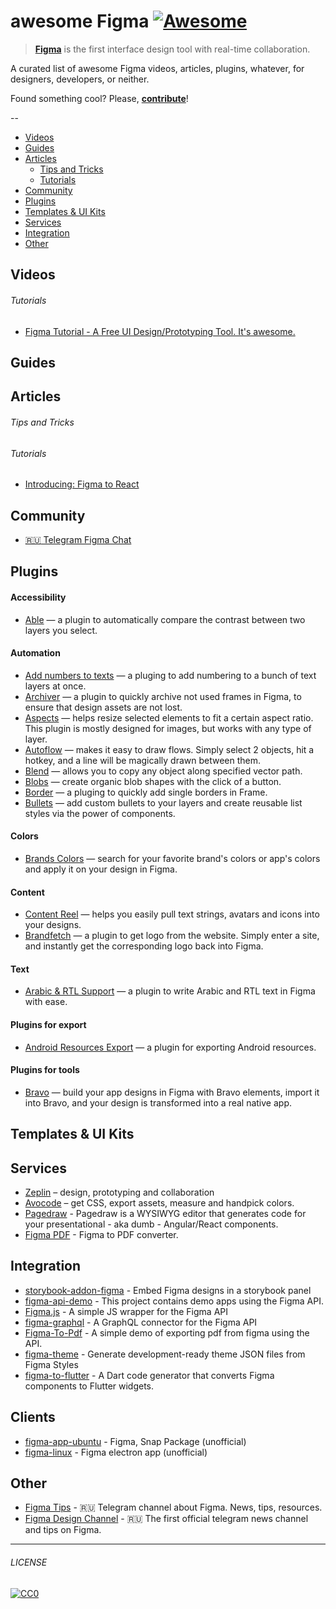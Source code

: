 # awesome Figma [![Awesome](https://cdn.rawgit.com/sindresorhus/awesome/d7305f38d29fed78fa85652e3a63e154dd8e8829/media/badge.svg)](https://github.com/sindresorhus/awesome)

> [**Figma**](https://www.figma.com/) is the first interface design tool with real-time collaboration. 

A curated list of awesome Figma videos, articles, plugins, whatever, for designers, developers, or neither.

Found something cool? Please, **[contribute](contributing.md)**!

--

* [Videos](#videos) 
* [Guides](#guides) 
* [Articles](#articles) 
  * [Tips and Tricks](#tips-and-tricks)
  * [Tutorials](#tutorials)
* [Community](#community) 
* [Plugins](#plugins) 
* [Templates & UI Kits](#templates--ui-kits)
* [Services](#services)
* [Integration](#integration)
* [Other](#other)

## Videos
###### Tutorials
- [Figma Tutorial - A Free UI Design/Prototyping Tool. It's awesome.](https://www.youtube.com/watch?v=3q3FV65ZrUs)

## Guides

## Articles
###### Tips and Tricks

###### Tutorials
- [Introducing: Figma to React](https://www.figma.com/blog/introducing-figma-to-react/)

## Community
- [:ru: Telegram Figma Chat](https://t.me/figmachat)

## Plugins

#### Accessibility
* [Able](https://www.figma.com/c/plugin/734693888346260052/Able-%E2%80%93-Friction-free-accessibility) — a plugin to automatically compare the contrast between two layers you select.

#### Automation
* [Add numbers to texts](https://www.figma.com/c/plugin/738791203005929386/Add-numbers-to-texts) — a pluging to add numbering to a bunch of text layers at once.
* [Archiver](https://www.figma.com/c/plugin/738907708841687244/Archiver) — a plugin to quickly archive not used frames in Figma, to ensure that design assets are not lost.
* [Aspects](https://www.figma.com/c/plugin/739222456238688882/Aspects) — helps resize selected elements to fit a certain aspect ratio. This plugin is mostly designed for images, but works with any type of layer.
* [Autoflow](https://www.figma.com/c/plugin/733902567457592893/Autoflow) — makes it easy to draw flows. Simply select 2 objects, hit a hotkey, and a line will be magically drawn between them.
* [Blend](https://www.figma.com/c/plugin/735442706723922553/Blend) — allows you to copy any object along specified vector path.
* [Blobs](https://www.figma.com/c/plugin/739208439270091369/Blobs) — create organic blob shapes with the click of a button.
* [Border](https://www.figma.com/c/plugin/740014625507871586/Border) — a pluging to quickly add single borders in Frame.
* [Bullets](https://www.figma.com/c/plugin/734628505008435795/Bullets) — add custom bullets to your layers and create reusable list styles via the power of components. 

#### Colors
* [Brands Colors](https://www.figma.com/c/plugin/740232388085828578/Brands-Colors) — search for your favorite brand's colors or app's colors and apply it on your design in Figma.

#### Content
* [Content Reel](https://www.figma.com/c/plugin/731627216655469013/Content-Reel) — helps you easily pull text strings, avatars and icons into your designs.
* [Brandfetch](https://www.figma.com/c/plugin/733590967040604714/Brandfetch) — a plugin to get logo from the website. Simply enter a site, and instantly get the corresponding logo back into Figma.

#### Text
* [Arabic & RTL Support](https://www.figma.com/c/plugin/732290356467065314/Arabic-%26-RTL-Support) — a plugin to write Arabic and RTL text in Figma with ease.

#### Plugins for export
* [Android Resources Export](https://www.figma.com/c/plugin/735452896889481850/Android-Resources-Export) — a plugin for exporting Android resources.

#### Plugins for tools
* [Bravo](https://www.figma.com/c/plugin/735163770654733921/Bravo) — build your app designs in Figma with Bravo elements, import it into Bravo, and your design is transformed into a real native app. 

## Templates & UI Kits

## Services
- [Zeplin](https://zeplin.io) – design, prototyping and collaboration
- [Avocode](https://avocode.com) – get CSS, export assets, measure and handpick colors.
- [Pagedraw](https://pagedraw.io/) - Pagedraw is a WYSIWYG editor that generates code for your presentational - aka dumb - Angular/React components. 
- [Figma PDF](https://figma-pdf.gweltaz-calori.com/) - Figma to PDF converter.

## Integration
- [storybook-addon-figma](https://github.com/hharnisc/storybook-addon-figma) - Embed Figma designs in a storybook panel
- [figma-api-demo](https://github.com/figma/figma-api-demo) - This project contains demo apps using the Figma API.
- [Figma.js](https://github.com/jongold/figma-js) - A simple JS wrapper for the Figma API
- [figma-graphql](https://github.com/braposo/figma-graphql) - A GraphQL connector for the Figma API
- [Figma-To-Pdf](https://github.com/gweltaz-calori/Figma-To-Pdf) - A simple demo of exporting pdf from figma using the API.
- [figma-theme](https://github.com/jxnblk/figma-theme) - Generate development-ready theme JSON files from Figma Styles
- [figma-to-flutter](https://github.com/aloisdeniel/figma-to-flutter) - A Dart code generator that converts Figma components to Flutter widgets. 

## Clients
- [figma-app-ubuntu](https://github.com/302bis/figma-app-ubuntu) - Figma, Snap Package (unofficial)
- [figma-linux](https://github.com/ChugunovRoman/figma-linux) - Figma electron app (unofficial)


## Other
- [Figma Tips](https://t.me/figmatips) - :ru: Telegram channel about Figma. News, tips, resources.
- [Figma Design Channel](https://t.me/figma_designer) - :ru: The first official telegram news channel and tips on Figma.


---

###### LICENSE

[![CC0](http://mirrors.creativecommons.org/presskit/buttons/88x31/svg/cc-zero.svg)](http://creativecommons.org/publicdomain/zero/1.0/)
